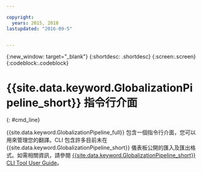 ```yaml
---

copyright:
  years: 2015, 2018
lastupdated: "2016-09-5"


---
```


{:new_window: target="_blank"}
{:shortdesc: .shortdesc}
{:screen:.screen}
{:codeblock:.codeblock}

# {{site.data.keyword.GlobalizationPipeline_short}} 指令行介面
{: #cmd_line}

{{site.data.keyword.GlobalizationPipeline_full}} 包含一個指令行介面，您可以用來管理您的翻譯。CLI 包含許多目前未在 {{site.data.keyword.GlobalizationPipeline_short}} 儀表板公開的匯入及匯出格式。如需相關資訊，請參閱 [{{site.data.keyword.GlobalizationPipeline_short}} CLI Tool User Guide](https://github.com/IBM-Bluemix/gp-java-tools/tree/f89b577481dd7973d751dc5baca54a196efafc98/gp-cli)。
